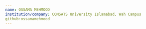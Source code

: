 ```yaml
---
name: OSSAMA MEHMOOD
institution/company: COMSATS University Islamabad, Wah Campus
github:ossamamehmood
---
```

